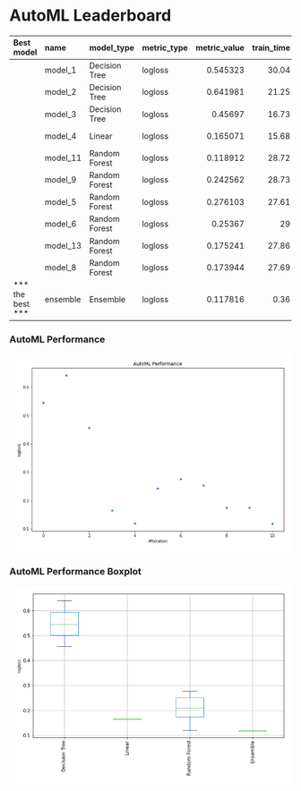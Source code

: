 # AutoML Leaderboard

| Best model       | name     | model_type    | metric_type   |   metric_value |   train_time | Link                               |
|:-----------------|:---------|:--------------|:--------------|---------------:|-------------:|:-----------------------------------|
|                  | model_1  | Decision Tree | logloss       |       0.545323 |        30.04 | [Results link](model_1/README.md)  |
|                  | model_2  | Decision Tree | logloss       |       0.641981 |        21.25 | [Results link](model_2/README.md)  |
|                  | model_3  | Decision Tree | logloss       |       0.45697  |        16.73 | [Results link](model_3/README.md)  |
|                  | model_4  | Linear        | logloss       |       0.165071 |        15.68 | [Results link](model_4/README.md)  |
|                  | model_11 | Random Forest | logloss       |       0.118912 |        28.72 | [Results link](model_11/README.md) |
|                  | model_9  | Random Forest | logloss       |       0.242562 |        28.73 | [Results link](model_9/README.md)  |
|                  | model_5  | Random Forest | logloss       |       0.276103 |        27.61 | [Results link](model_5/README.md)  |
|                  | model_6  | Random Forest | logloss       |       0.25367  |        29    | [Results link](model_6/README.md)  |
|                  | model_13 | Random Forest | logloss       |       0.175241 |        27.86 | [Results link](model_13/README.md) |
|                  | model_8  | Random Forest | logloss       |       0.173944 |        27.69 | [Results link](model_8/README.md)  |
| *** the best *** | ensemble | Ensemble      | logloss       |       0.117816 |         0.36 | [Results link](ensemble/README.md) |

### AutoML Performance
![AutoML Performance](ldb_performance.png)

### AutoML Performance Boxplot
![AutoML Performance Boxplot](ldb_performance_boxplot.png)